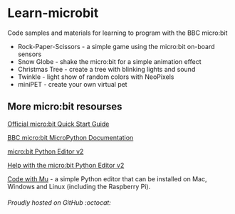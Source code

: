 # Learn-microbit

Code samples and materials for learning to program with the BBC micro:bit

* Rock-Paper-Scissors - a simple game using the micro:bit on-board sensors 
* Snow Globe - shake the micro:bit for a simple animation effect
* Christmas Tree - create a tree with blinking lights and sound
* Twinkle - light show of random colors with NeoPixels
* miniPET - create your own virtual pet 

## More micro:bit resourses

[Official micro:bit Quick Start Guide](https://microbit.org/guide/quick/)

[BBC micro:bit MicroPython Documentation](https://microbit-micropython.readthedocs.io)

[micro:bit Python Editor v2](https://python.microbit.org/v/2.0)

[Help with the micro:bit Python Editor v2](https://python-editor-2-0-0.microbit.org/help.html)

[Code with Mu](https://codewith.mu) - a simple Python editor that can be installed on Mac, Windows and Linux (including the Raspberry Pi).

###### Proudly hosted on GitHub :octocat:


